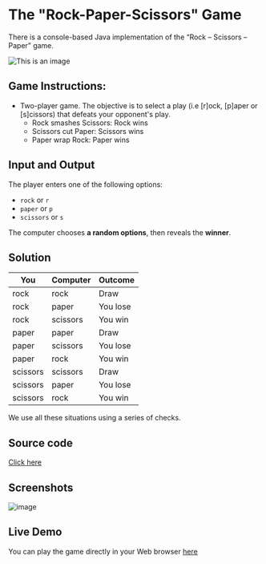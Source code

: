 # The "Rock-Paper-Scissors" Game 
There is a console-based Java implementation of the “Rock – Scissors – Paper” game.

![This is an image](https://static.vecteezy.com/system/resources/thumbnails/000/693/121/small/paw-sign-of-rock-paper-scissors-game.png)

## Game Instructions: 
- Two-player game. The objective is to select a play (i.e [r]ock, [p]aper or [s]cissors) that defeats your opponent's play.
  - Rock smashes Scissors: Rock wins
  - Scissors cut Paper: Scissors wins
  - Paper wrap Rock: Paper wins

## Input and Output
The player enters one of the following options:
- `rock` or `r`
-  `paper` or `p`
-   `scissors` or `s`

The computer chooses **a random options**, then reveals the **winner**.

## Solution
| You  | Computer | Outcome |
| ---- | -------- | ------- | 
| rock |   rock   | Draw    |
| rock |   paper  | You lose|
| rock |  scissors| You win |
| paper|   paper  | Draw    |
| paper| scissors | You lose|
| paper|   rock   | You win |
|scissors|scissors| Draw    |
|scissors| paper  | You lose|
|scissors|   rock | You win |

We use all these situations using a series of checks. 

## Source code
[Click here](https://github.com/joannatufkova/Softuni-Practical-Project-Rock-Paper-Scissors/blob/main/RockPaperScissors.java)

## Screenshots
![image](https://user-images.githubusercontent.com/50846039/192539367-c8ff3d48-e0df-4e5a-9127-de30b0cc3b14.png)

## Live Demo
You can play the game directly in your Web browser [here](https://replit.com/@joannatufkova/RockPaperScissors-Game-by-Joanna#.replit)



